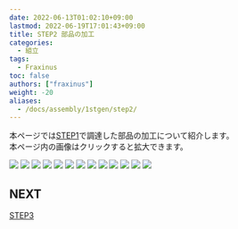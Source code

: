 ```yaml
---
date: 2022-06-13T01:02:10+09:00
lastmod: 2022-06-19T17:01:43+09:00
title: STEP2 部品の加工
categories:
  - 組立
tags:
  - Fraxinus
toc: false
authors: ["fraxinus"]
weight: -20
aliases:
  - /docs/assembly/1stgen/step2/
---
```


本ページでは[STEP1](../step1)で調達した部品の加工について紹介します。  
本ページ内の画像はクリックすると拡大できます。

![](/images/fraxinus-assembly-2-parts-0.jpg)
![](/images/fraxinus-assembly-2-parts-1.jpg)
![](/images/fraxinus-assembly-2-parts-2.jpg)
![](/images/fraxinus-assembly-2-parts-3.jpg)
![](/images/fraxinus-assembly-2-parts-4.jpg)
![](/images/fraxinus-assembly-2-parts-5.jpg)
![](/images/fraxinus-assembly-2-parts-6.jpg)
![](/images/fraxinus-assembly-2-parts-7.jpg)
![](/images/fraxinus-assembly-2-parts-8.jpg)
![](/images/fraxinus-assembly-2-parts-9.jpg)
![](/images/fraxinus-assembly-2-parts-10.jpg)
![](/images/fraxinus-assembly-2-parts-11.jpg)
![](/images/fraxinus-assembly-2-parts-12.jpg)

## NEXT

[STEP3](../step3)